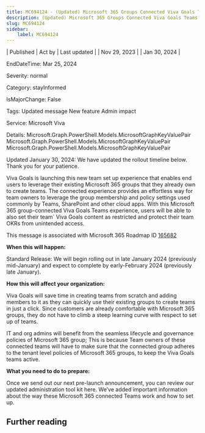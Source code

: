 ```yaml
---
title: MC694124 - (Updated) Microsoft 365 Groups Connected Viva Goals Teams
description: (Updated) Microsoft 365 Groups Connected Viva Goals Teams
slug: MC694124
sidebar:
    label: MC694124
---
```



| Published | Act by | Last updated |
| Nov 29, 2023 |  | Jan 30, 2024 |

EndDateTime: Mar 25, 2024

Severity: normal

Category: stayInformed

IsMajorChange: False

Tags: Updated message New feature Admin impact

Service: Microsoft Viva

Details: Microsoft.Graph.PowerShell.Models.MicrosoftGraphKeyValuePair Microsoft.Graph.PowerShell.Models.MicrosoftGraphKeyValuePair Microsoft.Graph.PowerShell.Models.MicrosoftGraphKeyValuePair

<p style="">Updated January 30, 2024: We have updated the rollout timeline below. Thank you for your patience.</p><p style="">Viva Goals is launching this new team set up experience that enables end users to leverage their existing Microsoft 365 groups that they already own to create teams. The connected experience provides an effortless way for team owners to leverage the group membership and policy settings used commonly by Teams, SharePoint and other cloud apps. With this Microsoft 365 group-connected Viva Goals Teams experience, users will be able to also set their team` Viva Goals content as restricted and protect their team OKRs from unintended access.<br></p><p>This message is associated with Microsoft 365 Roadmap ID <a href="https://www.microsoft.com/microsoft-365/roadmap?filters=&amp;searchterms=165682" target="_blank">165682</a></p>
<p><b>When this will happen:</b></p><p>Standard Release: We will begin rolling out in late January 2024 (previously mid-January) and expect to complete by early-February 2024 (previously late January).</p>

<p><b>How this will affect your organization:</b></p><p>Viva Goals will save time in creating teams from scratch and adding members to it as they can quickly use their existing groups to create teams in just a click. Since customers are already comfortable with Microsoft 365 groups, they do not have to climb a steep learning curve with respect to set up of teams.&nbsp;</p><p>IT and org admins will benefit from the seamless lifecycle and governance policies of Microsoft 365 group; This is because Team owners of these connected teams will have to make sure that the connected group adheres to the tenant level policies of Microsoft 365 groups, to keep the Viva Goals teams active.</p>
<p><b>What you need to do to prepare:</b></p>
<p>Once we send out our next pre-launch announcement, you can review our updated administration tool kit here. We’ve added important information about the way these Microsoft 365 connected Teams work and how to set up.&nbsp;&nbsp;</p>

## Further reading

